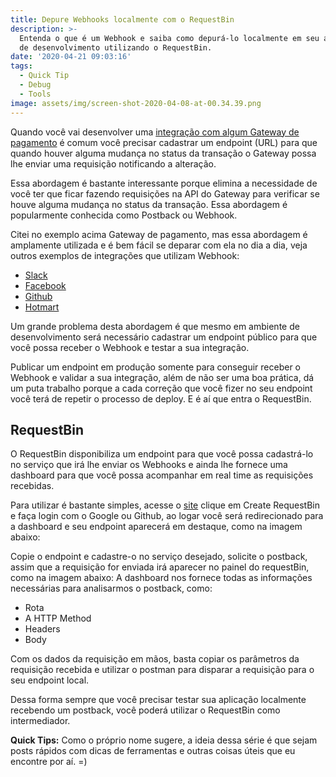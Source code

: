 ```yaml
---
title: Depure Webhooks localmente com o RequestBin
description: >-
  Entenda o que é um Webhook e saiba como depurá-lo localmente em seu ambiente
  de desenvolvimento utilizando o RequestBin.
date: '2020-04-21 09:03:16'
tags:
  - Quick Tip
  - Debug
  - Tools
image: assets/img/screen-shot-2020-04-08-at-00.34.39.png
---
```

Quando você vai desenvolver uma [integração com algum Gateway de pagamento](https://docs.pagar.me/docs/overview-postback-url) é comum você precisar cadastrar um endpoint (URL) para que quando houver alguma mudança no status da transação o Gateway possa lhe enviar uma requisição notificando a alteração.

Essa abordagem é bastante interessante porque elimina a necessidade de você ter que ficar fazendo requisições na API do Gateway para verificar se houve alguma mudança no status da transação. Essa abordagem é popularmente conhecida como Postback ou Webhook.

Citei no exemplo acima Gateway de pagamento, mas essa abordagem é amplamente utilizada e é bem fácil se deparar com ela no dia a dia, veja outros exemplos de integrações que utilizam Webhook:

- [Slack](https://api.slack.com/legacy/custom-integrations/outgoing-webhooks)
- [Facebook](https://developers.facebook.com/docs/marketing-api/guides/lead-ads/quickstart/webhooks-integration?locale=pt_BR)
- [Github](https://developer.github.com/webhooks/)
- [Hotmart](https://atendimento.hotmart.com.br/hc/pt-br/articles/360001491352-Como-configurar-sua-API-atrav%C3%A9s-do-Webhook-Postback-)

Um grande problema desta abordagem é que mesmo em ambiente de desenvolvimento será necessário cadastrar um endpoint público para que você possa receber o Webhook e testar a sua integração.

Publicar um endpoint em produção somente para conseguir receber o Webhook e validar a sua integração, além de não ser uma boa prática, dá um puta trabalho porque a cada correção que você fizer no seu endpoint você terá de repetir o processo de deploy. E é aí que entra o RequestBin.

## RequestBin

O RequestBin disponibiliza um endpoint para que você possa cadastrá-lo no serviço que irá lhe enviar os Webhooks e ainda lhe fornece uma dashboard para que você possa acompanhar em real time as requisições recebidas.

Para utilizar é bastante simples, acesse o [site](https://requestbin.com/) clique em Create RequestBin e faça login com o Google ou Github, ao logar você será redirecionado para a dashboard e seu endpoint aparecerá em destaque, como na imagem abaixo:

Copie o endpoint e cadastre-o no serviço desejado, solicite o postback, assim que a requisição for enviada irá aparecer no painel do requestBin, como na imagem abaixo:
A dashboard nos fornece todas as informações necessárias para analisarmos o postback, como:

* Rota
* A HTTP Method
* Headers
* Body  

Com os dados da requisição em mãos, basta copiar os parâmetros da requisição recebida e utilizar o postman para disparar a requisição para o seu endpoint local.

Dessa forma sempre que você precisar testar sua aplicação localmente recebendo um postback, você poderá utilizar o RequestBin como intermediador.

**Quick Tips:** Como o próprio nome sugere, a ideia dessa série é que sejam posts rápidos com dicas de ferramentas e outras coisas úteis que eu encontre por aí. =)